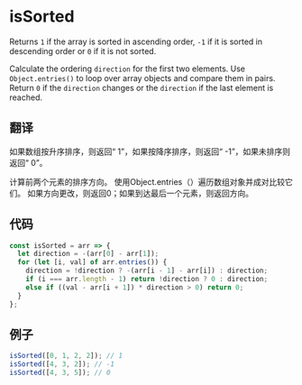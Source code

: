 # isSorted

Returns `1` if the array is sorted in ascending order, `-1` if it is sorted in descending order or `0` if it is not sorted.

Calculate the ordering `direction` for the first two elements.
Use `Object.entries()` to loop over array objects and compare them in pairs.
Return `0` if the `direction` changes or the `direction` if the last element is reached.

## 翻译

如果数组按升序排序，则返回“ 1”，如果按降序排序，则返回“ -1”，如果未排序则返回“ 0”。

计算前两个元素的排序方向。
使用Object.entries（）遍历数组对象并成对比较它们。
如果方向更改，则返回0；如果到达最后一个元素，则返回方向。

## 代码

```js
const isSorted = arr => {
  let direction = -(arr[0] - arr[1]);
  for (let [i, val] of arr.entries()) {
    direction = !direction ? -(arr[i - 1] - arr[i]) : direction;
    if (i === arr.length - 1) return !direction ? 0 : direction;
    else if ((val - arr[i + 1]) * direction > 0) return 0;
  }
};
```

## 例子

```js
isSorted([0, 1, 2, 2]); // 1
isSorted([4, 3, 2]); // -1
isSorted([4, 3, 5]); // 0
```
